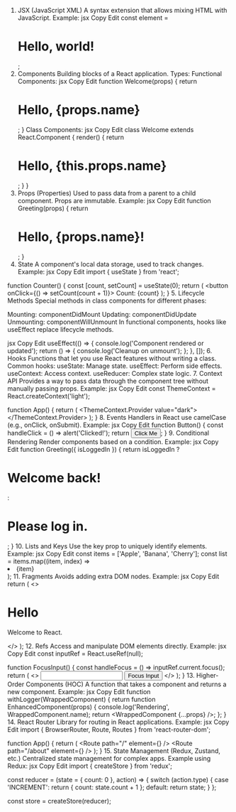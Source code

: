 1. JSX (JavaScript XML)
A syntax extension that allows mixing HTML with JavaScript.
Example:
jsx
Copy
Edit
const element = <h1>Hello, world!</h1>;
2. Components
Building blocks of a React application.
Types:
Functional Components:
jsx
Copy
Edit
function Welcome(props) {
  return <h1>Hello, {props.name}</h1>;
}
Class Components:
jsx
Copy
Edit
class Welcome extends React.Component {
  render() {
    return <h1>Hello, {this.props.name}</h1>;
  }
}
3. Props (Properties)
Used to pass data from a parent to a child component.
Props are immutable.
Example:
jsx
Copy
Edit
function Greeting(props) {
  return <h1>Hello, {props.name}!</h1>;
}
4. State
A component's local data storage, used to track changes.
Example:
jsx
Copy
Edit
import { useState } from 'react';

function Counter() {
  const [count, setCount] = useState(0);
  return (
    <button onClick={() => setCount(count + 1)}>
      Count: {count}
    </button>
  );
}
5. Lifecycle Methods
Special methods in class components for different phases:

Mounting: componentDidMount
Updating: componentDidUpdate
Unmounting: componentWillUnmount
In functional components, hooks like useEffect replace lifecycle methods.

jsx
Copy
Edit
useEffect(() => {
  console.log('Component rendered or updated');
  return () => {
    console.log('Cleanup on unmount');
  };
}, []);
6. Hooks
Functions that let you use React features without writing a class.
Common hooks:
useState: Manage state.
useEffect: Perform side effects.
useContext: Access context.
useReducer: Complex state logic.
7. Context API
Provides a way to pass data through the component tree without manually passing props.
Example:
jsx
Copy
Edit
const ThemeContext = React.createContext('light');

function App() {
  return (
    <ThemeContext.Provider value="dark">
      <Toolbar />
    </ThemeContext.Provider>
  );
}
8. Events
Handlers in React use camelCase (e.g., onClick, onSubmit).
Example:
jsx
Copy
Edit
function Button() {
  const handleClick = () => alert('Clicked!');
  return <button onClick={handleClick}>Click Me</button>;
}
9. Conditional Rendering
Render components based on a condition.
Example:
jsx
Copy
Edit
function Greeting({ isLoggedIn }) {
  return isLoggedIn ? <h1>Welcome back!</h1> : <h1>Please log in.</h1>;
}
10. Lists and Keys
Use the key prop to uniquely identify elements.
Example:
jsx
Copy
Edit
const items = ['Apple', 'Banana', 'Cherry'];
const list = items.map((item, index) => <li key={index}>{item}</li>);
11. Fragments
Avoids adding extra DOM nodes.
Example:
jsx
Copy
Edit
return (
  <>
    <h1>Hello</h1>
    <p>Welcome to React.</p>
  </>
);
12. Refs
Access and manipulate DOM elements directly.
Example:
jsx
Copy
Edit
const inputRef = React.useRef(null);

function FocusInput() {
  const handleFocus = () => inputRef.current.focus();
  return (
    <>
      <input ref={inputRef} />
      <button onClick={handleFocus}>Focus Input</button>
    </>
  );
}
13. Higher-Order Components (HOC)
A function that takes a component and returns a new component.
Example:
jsx
Copy
Edit
function withLogger(WrappedComponent) {
  return function EnhancedComponent(props) {
    console.log('Rendering', WrappedComponent.name);
    return <WrappedComponent {...props} />;
  };
}
14. React Router
Library for routing in React applications.
Example:
jsx
Copy
Edit
import { BrowserRouter, Route, Routes } from 'react-router-dom';

function App() {
  return (
    <BrowserRouter>
      <Routes>
        <Route path="/" element={<Home />} />
        <Route path="/about" element={<About />} />
      </Routes>
    </BrowserRouter>
  );
}
15. State Management (Redux, Zustand, etc.)
Centralized state management for complex apps.
Example using Redux:
jsx
Copy
Edit
import { createStore } from 'redux';

const reducer = (state = { count: 0 }, action) => {
  switch (action.type) {
    case 'INCREMENT':
      return { count: state.count + 1 };
    default:
      return state;
  }
};

const store = createStore(reducer);